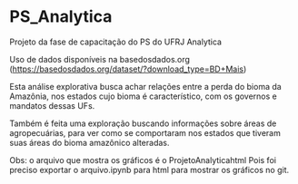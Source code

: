 # PS_Analytica
Projeto da fase de capacitação do PS do UFRJ Analytica

Uso de dados disponíveis na basedosdados.org (https://basedosdados.org/dataset/?download_type=BD+Mais)

Esta análise explorativa busca achar relações entre a perda do bioma da Amazônia, nos estados cujo bioma é característico, com os governos e mandatos dessas UFs.

Também é feita uma exploração buscando informações sobre áreas de agropecuárias, para ver como se comportaram nos estados que tiveram suas áreas do bioma amazônico alteradas.

Obs: o arquivo que mostra os gráficos é o ProjetoAnalyticahtml Pois foi preciso exportar o arquivo.ipynb para html para mostrar os gráficos no git.
